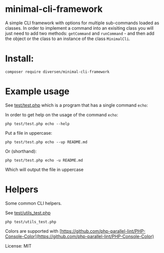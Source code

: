 # minimal-cli-framework

A simple CLI framework with options for multiple sub-commands
loaded as classes. In order to implement a command into an
exisiting class you will just need to add two methods: `getCommand` and
`runCommand` - and then add the object or the class to an instance
of the class `MinimalCli`.

# Install:

    composer require diversen/minimal-cli-framework

# Example usage

See [test/test.php](test/test.php) which is a program that 
has a single command `echo`:

In order to get help on the usage of the command `echo`:

    php test/test.php echo --help

Put a file in uppercase: 

    php test/test.php echo --up README.md

Or (shorthand): 

    php test/test.php echo -u README.md

Which will output the file in uppercase

# Helpers

Some common CLI helpers. 

See [test/utils_test.php](test/utils_test.php)

    php test/utils_test.php 

Colors are supported with [https://github.com/php-parallel-lint/PHP-Console-Color](https://github.com/php-parallel-lint/PHP-Console-Color)

License: MIT
